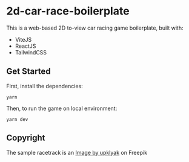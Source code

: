 # 2d-car-race-boilerplate
This is a web-based 2D to-view car racing game boilerplate, built with:
- ViteJS
- ReactJS
- TailwindCSS

## Get Started
First, install the dependencies:
```shell
yarn
```
Then, to run the game on local environment:
```shell
yarn dev
```

## Copyright
The sample racetrack is an <a href="https://www.freepik.com/free-vector/race-track-cars-top-view-circuit-road-cartoon-background-game-racetrack-outdoor-natural-location-with-green-grass-rocks-asphalted-way-loop-formula-f1-competition-vector-path_23592799.htm#query=2d%20race%20track&position=4&from_view=search&track=ais">Image by upklyak</a> on Freepik